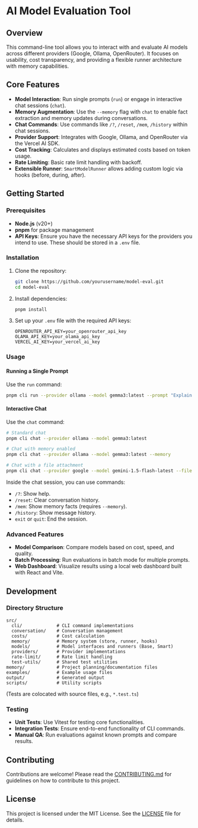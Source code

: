 # AI Model Evaluation Tool

## Overview

This command-line tool allows you to interact with and evaluate AI models across different providers (Google, Ollama, OpenRouter). It focuses on usability, cost transparency, and providing a flexible runner architecture with memory capabilities.

## Core Features

- **Model Interaction**: Run single prompts (`run`) or engage in interactive chat sessions (`chat`).
- **Memory Augmentation**: Use the `--memory` flag with `chat` to enable fact extraction and memory updates during conversations.
- **Chat Commands**: Use commands like `/?`, `/reset`, `/mem`, `/history` within chat sessions.
- **Provider Support**: Integrates with Google, Ollama, and OpenRouter via the Vercel AI SDK.
- **Cost Tracking**: Calculates and displays estimated costs based on token usage.
- **Rate Limiting**: Basic rate limit handling with backoff.
- **Extensible Runner**: `SmartModelRunner` allows adding custom logic via hooks (before, during, after).

## Getting Started

### Prerequisites

- **Node.js** (v20+)
- **pnpm** for package management
- **API Keys**: Ensure you have the necessary API keys for the providers you intend to use. These should be stored in a `.env` file.

### Installation

1. Clone the repository:
   ```bash
   git clone https://github.com/yourusername/model-eval.git
   cd model-eval
   ```

2. Install dependencies:
   ```bash
   pnpm install
   ```

3. Set up your `.env` file with the required API keys:
   ```plaintext
   OPENROUTER_API_KEY=your_openrouter_api_key
   OLAMA_API_KEY=your_olama_api_key
   VERCEL_AI_KEY=your_vercel_ai_key
   ```

### Usage

#### Running a Single Prompt

Use the `run` command:

```bash
pnpm cli run --provider ollama --model gemma3:latest --prompt "Explain the concept of quantum entanglement."
```

#### Interactive Chat

Use the `chat` command:

```bash
# Standard chat
pnpm cli chat --provider ollama --model gemma3:latest

# Chat with memory enabled
pnpm cli chat --provider ollama --model gemma3:latest --memory

# Chat with a file attachment
pnpm cli chat --provider google --model gemini-1.5-flash-latest --file ./examples/test_data/internet_archive_fffound.png
```

Inside the chat session, you can use commands:
- `/?`: Show help.
- `/reset`: Clear conversation history.
- `/mem`: Show memory facts (requires `--memory`).
- `/history`: Show message history.
- `exit` or `quit`: End the session.

### Advanced Features

- **Model Comparison**: Compare models based on cost, speed, and quality.
- **Batch Processing**: Run evaluations in batch mode for multiple prompts.
- **Web Dashboard**: Visualize results using a local web dashboard built with React and Vite.

## Development

### Directory Structure

```
src/
  cli/             # CLI command implementations
  conversation/    # Conversation management
  costs/           # Cost calculation
  memory/          # Memory system (store, runner, hooks)
  models/          # Model interfaces and runners (Base, Smart)
  providers/       # Provider implementations
  rate-limit/      # Rate limit handling
  test-utils/      # Shared test utilities
memory/            # Project planning/documentation files
examples/          # Example usage files
output/            # Generated output
scripts/           # Utility scripts
```
(Tests are colocated with source files, e.g., `*.test.ts`)

### Testing

- **Unit Tests**: Use Vitest for testing core functionalities.
- **Integration Tests**: Ensure end-to-end functionality of CLI commands.
- **Manual QA**: Run evaluations against known prompts and compare results.

## Contributing

Contributions are welcome! Please read the [CONTRIBUTING.md](CONTRIBUTING.md) for guidelines on how to contribute to this project.

## License

This project is licensed under the MIT License. See the [LICENSE](LICENSE) file for details. 